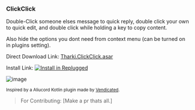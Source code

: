 ### ClickClick

Double-Click someone elses message to quick reply, double click your own to quick edit, and double
click while holding a key to copy content.

Also hide the options you dont need from context menu (can be turned on in plugins setting).

Direct Download Link:
[Tharki.ClickClick.asar](https://github.com/Tharki-God/ClickClick/releases/latest/download/Tharki.ClickClick.asar)

Install Link:
[![Install in Replugged](https://img.shields.io/badge/-Install%20in%20Replugged-blue?style=for-the-badge&logo=none)](https://replugged.dev/install?identifier=Tharki-God/ClickClick&source=github)

![image](https://tharki-god.github.io/files-random-host/bdpluginsassets/clickclick.gif)

<sub>Inspired by a Aliucord Kotlin plugin made by
[Vendicated](https://github.com/Vendicated/AliucordPlugins/tree/main/TapTap).</sub>

> For Contributing: [Make a pr thats all.]
